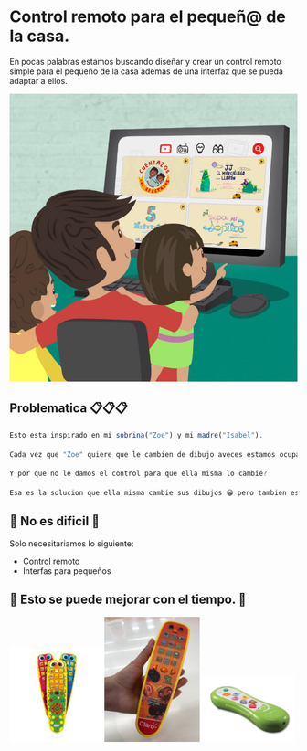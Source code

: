 # Control remoto para el pequeñ@ de la casa.

En pocas palabras estamos buscando diseñar y crear un control remoto simple para el pequeño de la casa ademas de una interfaz que se pueda adaptar a ellos.

![Aquí la descripción de la imagen por si no carga](./doc_img/control-parental.jpg)

## Problematica 📋📋📋

```js
Esto esta inspirado en mi sobrina("Zoe") y mi madre("Isabel").

Cada vez que "Zoe" quiere que le cambien de dibujo aveces estamos ocupados.

Y por que no le damos el control para que ella misma lo cambie?

Esa es la solucion que ella misma cambie sus dibujos 😀 pero tambien es el problema el control tiene muchos botones ademas que la interface no se adapta y no es sencilla.
```

## 🔧 No es dificil 🔧

Solo necesitariamos lo siguiente:

- Control remoto
- Interfas para pequeños

## 🚀 Esto se puede mejorar con el tiempo. 🚀


<img src="./doc_img/SKY-KIDS.jpg" width="33%" alt="Control Claro Kid"/><img src="./doc_img/Control-Kids-2.jpeg" width="33%" alt="Control SKY KID"/><img src="./doc_img/Sony-Control-ninos.jpg" width="33%" alt="Control Claro Kid"/> 





